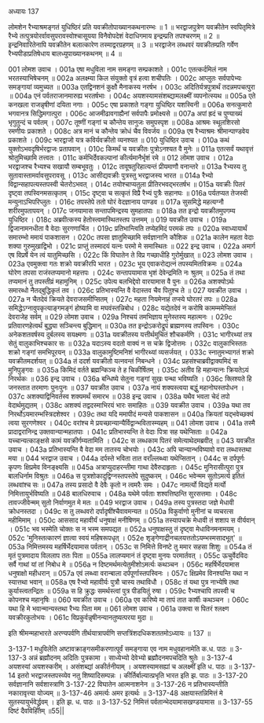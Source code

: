 अध्यायः 137

लोमशेन रैभ्याश्रमङ्गतं युधिष्ठिरं प्रति यवक्रीतोपाख्यानकथनारम्भः ॥ 1 ॥ भरद्वाजपुत्रेण यवक्रीतेन स्वपितृमित्रे रैभ्ये तत्पुत्रयोरर्वावसुपरावस्वोश्चासूयया विनैवोपदेशं वेदाधिगमाय इन्द्रम्प्रति तपश्चरणम् ॥ 2 ॥ इन्द्रनिवारितेनापि यवक्रीतेन बलात्कारेण तस्माद्वरग्रहणम् ॥ 3 ॥ भरद्वाजेन लब्धवरं यवक्रीतम्प्रति गर्वेण रैभ्यपीडाप्रतिषेधाय बालध्युपाख्यानकथनम् ॥ 4 ॥

001 लोमश उवाच ।
001a  एषा मधुविला नाम समङ्गा सम्प्रकाशते ।
001c  एतत्कर्दमिलं नाम भरतस्याभिषेचनम् ॥
002a अलक्ष्म्या किल संयुक्तो वृत्रं हत्वा शचीपतिः ।
002c आप्लुतः सर्वपापेभ्यः समङ्गायां व्यमुच्यत ॥
003a एतद्विनशनं कुक्षौ मैनाकस्य नरर्षभ ।
003c अदितिर्यत्रपुत्रार्थं तदन्नमपचत्पुरा ॥
004a  एनं पर्वतराजानमारुह्य भरतर्षभाः ।
004c  अयशस्यामसंशब्द्यामलक्ष्मीं व्यपनोत्स्यथ ॥
005a  एते कनखला राजन्नृषीणां दयिता नगाः ।
005c  एषा प्रकाशते गङ्गा युधिष्ठिर यशस्विनी ॥
006a  सनत्कुमारो भगवानत्र सिद्धिमगात्पुरा ।
006c  आजमीढावगाह्यैनां सर्वपापैः प्रमोक्ष्यसे ॥
007a  अपां ह्रदं च पुण्याख्यं भृगुतुन्दं च पर्वतम् ।
007c  तूष्णीं गङ्गां च कौन्तेय सानुजः समुपस्पृश ॥
008a  आश्रमः स्थूलशिरसो रमणीयः प्रकाशते ।
008c  अत्र मानं च कौन्तेय क्रोधं चैव विवर्जय ॥
009a  एष रैभ्याश्रमः श्रीमान्पाण्डवेय प्रकाशते ।
009c  भारद्वाजो यत्र कविर्यवक्रीतो व्यनश्यत ॥
010 युधिष्ठिर उवाच ।
010a  कथं युक्तोऽभवदृषिर्भरद्वाजः प्रतापवान् ।
010c  किमर्थं च यवक्रीतः पुत्रोऽनश्यत वै मुनेः ॥
011a  एतत्सर्वं यथावृत्तं श्रोतुमिच्छामि तत्त्वतः ।
011c  कर्मभिर्देवकल्पानां कीर्त्यमानैर्भृशं रमे ॥
012  लोमश उवाच ।
012a भरद्वाजश्च रैभ्यश्च सखायौ सम्बभूवतुः ।
012c तावूषतुरिहात्यन्तं प्रीयमाणौ वनान्तरे ॥
013a  रैभ्यस्य तु सुतावास्तामर्वावसुपरावसू ।
013c  आसीद्यवक्रीः पुत्रस्तु भरद्वाजस्य भारत ॥
014a  रैभ्यो विद्वान्सहापत्यस्तपस्वी चेतरोऽभवत् ।
014c  तयोश्चाप्यतुला प्रीतिरभवद्भरतर्षभ ॥
015a  यवक्रीः पितरं दृष्ट्वा तपस्विनमसत्कृतम् ।
015c  दृष्ट्वा च सत्कृतं विप्रै रैभ्यं पुत्रैः सहानघः ॥
016a  पर्यतप्यत तेजस्वी मन्युनाऽभिपरिप्लुतः ।
016c  तपस्तेपे ततो घोरं वेदज्ञानाय पाण्डव ॥
017a  सुसमिद्धे महत्यग्नौ शरीरमुपतापयन् ।
017c  जनयामास सन्तापमिन्द्रस्य सुमहातपाः ॥
018a  तत इन्द्रो यवक्रीतमुपगम्य युधिष्ठिर ।
018c  अब्रवीत्कस्य हेतोस्त्वमास्थितस्तप उत्तमम् ॥
019  यवक्रीत उवाच ।
019a  द्विजानामनधीता वै वेदाः सुरगणार्चित ।
019c  प्रतिभान्त्विति तप्येहमिदं परमकं तपः ॥
020a  स्वाध्यायार्थं समारम्भो ममायं पाकशासन ।
020c  तपसा ज्ञातुमिच्छामि सर्वज्ञानानि कौशिक ॥
021a  कालेन महता वेदाः शक्या गुरुमुखाद्विभो ।
021c  प्राप्तुं तस्मादयं यत्नः परमो मे समास्थितः ॥
022  इन्द्र उवाच ।
022a  अमार्ग एष विप्रर्षे येन त्वं यातुमिच्छसि ।
022c  किं विघातेन ते विप्र गच्छाधीहि गुरोर्मुखात् ॥
023  लोमश उवाच ।
023a  एवमुक्त्वा गतः शक्रो यवक्रीरपि भारत ।
023c  भूय एवाकरोद्यत्नं तपस्यमितविक्रमः ॥
024a  घोरेण तपसा राजंस्तप्यमानो महत्तपः ।
024c  सन्तापयामास भृशं देवेन्द्रमिति नः श्रुतम् ॥
025a  तं तथा तप्यमानं तु तपस्तीव्रं महामुनिम् ।
025c  उपेत्य बलभिद्देवो वारयामास वै पुनः ॥
026a  अशक्योऽर्थः समारब्धो नैतद्बुद्धिकृतं तव ।
026c  प्रतिभास्यन्ति वै वेदास्तव चैव पितुश्च ते ॥
027  यवक्रीत उवाच ।
027a  न चैतदेवं क्रियते देवराजसमीप्सितम् ।
027c  महता नियमेनाहं तप्स्ये घोरतरं तपः ॥
028a समिद्धेऽग्नावुपकृत्याङ्गमङ्गं होष्यामि वा मघवंस्तन्निबोध ।
028c यद्येतदेवं न करोषि कामम्ममेप्सितं देवराजेह सर्वम् ॥
029 लोमश उवाच ।
029a निश्चयं तमभिज्ञाय मुनेस्तस्य महात्मनः ।
029c प्रतिवारणहेत्वर्थं बुद्ध्या सञ्चिन्त्य बुद्धिमान् ॥
030a  तत इन्द्रोऽकरोद्रूपं ब्राह्मणस्य तपस्विनः ।
030c  अनेकशतवर्षस्य दुर्बलस्य सयक्ष्मणः ॥
031a  यवक्रीतस्य यत्तीर्थमुचितं शौचकर्मणि ।
031c  भागीरथ्यां तत्र सेतुं वालुकाभिश्चकार सः ॥
032a यदाऽस्य वदतो वाक्यं न स चक्रे द्विजोत्तमः ।
032c वालुकाभिस्ततः शक्रो गङ्गां समभिपूरयन् ॥
033a  वालुकामुष्टिमनिशं भागीरथ्यां व्यसर्जयत् ।
033c  स्नातुमभ्यागतं शक्रो यवक्रीतमदर्शयत् ॥
034a  तं ददर्श यवक्रीतो यत्नवन्तं निबन्धने ।
034c  प्रहसंश्चाब्रवीद्वाक्यमिदं स मुनिपुङ्गवः ॥
035a  किमिदं वर्तते ब्रह्मन्किञ्च ते ह चिकीर्षितम् ।
035c  अतीव हि महान्यत्नः क्रियतेऽयं निरर्थकः ॥
036  इन्द्र उवाच ।
036a  बन्धिष्ये सेतुना गङ्गां सुखः पन्था भविष्यति ।
036c  क्लिश्यते हि जनस्तात तरमाणः पुनःपुनः ॥
037  यवक्रीत उवाच ।
037a  नायं शक्यस्त्वया बद्धुं महानोघस्तपोधन ।
037c  अशक्याद्विनिवर्तस्व शक्यमर्थं समारभ ॥
038  इन्द्र उवाच ।
038a  यथैव भवता चेदं तपो वेदार्थमुद्यतम् ।
038c  अशक्यं तद्वदस्माभिरयं भारः समाहितः ॥
039  यवक्रीत उवाच ।
039a  यथा तव निरर्थोऽयमारम्भस्त्रिदशेश्वर ।
039c  तथा यदि ममापीदं मन्यसे पाकशासन ॥
040a  क्रियतां यद्भवेच्छक्यं त्वया सुरगणेश्वर ।
040c  वरांश्च मे प्रयच्छान्यान्यैर्विद्वान्भवितास्म्यहम् ॥
041 लोमश उवाच ।
041a  तस्मै प्रादाद्वरानिन्द्र उक्तवान्यान्महातपाः ।
041c  प्रतिभास्यन्ति ते वेदाः पित्रा सह यथेप्सिताः ॥
042a  यच्चान्यत्काङ्क्षसे कामं यवक्रीर्गम्यतामिति ।
042c  स लब्धकाम पितरं समेत्याथेदमब्रवीत् ॥
043 यवक्रीत उवाच ।
043a  प्रतिभास्यन्ति वै वेदा मम तातस्य चोभयोः ।
043c  अपि चान्यान्भविष्यावो वरा लब्धास्तथा मया ॥
044 भरद्वाज उवाच ।
044a  दर्पस्ते भविता तात वराँल्लब्ध्वा यथेप्सितान् ।
044c  स दर्पपूर्णः कृपणः क्षिप्रमेव विनङ्क्ष्यसि ॥
045a  अत्राप्युदाहरन्तीमा गाथा देवैरुदाहृताः ।
045c  मुनिरासीत्पुरा पुत्र बालधिर्नाम विश्रुतः ॥
046a स पुत्रशोकादुद्विग्नस्तपस्तेपे सुदुष्करम् ।
046c भवेन्मम सुतोऽमर्त्य इतितं लब्धवांश्च सः ॥
047a  तस्य प्रसादो वै देवैः कृतो न त्वमरैः समः ।
047c  नामर्त्यो विद्यते मर्त्यो निमित्तायुर्भविष्यति ॥
048  बालधिरुवाच ।
048a  यथेमे पर्वताः शश्वत्तिष्ठन्ति सुरसत्तमाः ।
048c  तावज्जीवेन्मम् सुतो निर्वाणमुत मे मतः ॥
049 भरद्वाज उवाच ।
049a  तस्य पुत्रस्तदा जज्ञे मेधावी क्रोधनस्तदा ।
049c  स तु लब्धवरो दर्पादृषींश्चैवावमन्यत ॥
050a  विकुर्वाणो मुनीनां च व्यचरत्स महीमिमाम् ।
050c  आससाद महावीर्यं धनुषाक्षं मनीषिणम् ॥
051a  तस्यापचक्रे मेधावी तं शशाप स वीर्यवान् ।
051c  भव भस्मेति चोक्तः स न भस्म समपद्यत ॥
052a धनुषाक्षस्तु तं दृष्ट्वा मेधाविनमनामयम् ।
052c \'मुनिस्तत्कारणं ज्ञात्वा स्वयं महिषरूपधृत् ।
052e  शृङ्गेणाद्रीनचलयत्ततोऽयम्भस्मसादभूत्\' ॥
053a  निमित्तमस्य महर्षिर्भेदयामास पर्वतान् ।
053c  स निमित्ते विनष्टे तु ममार सहसा शिशुः ॥
054a  तं मृतं पुत्रमादाय विललाप ततः पिता ॥
055a  लालप्यमानं तं दृष्ट्वा मुनयः परमार्तवत् ।
055c  ऊचुर्वेदविदः सर्वै गाथां यां तां निबोध मे ॥
056a  न दिष्टमर्थमत्येतुमीशोऽमर्त्यः कथञ्चन ।
056c  महर्षिर्भेदयामास धनुषाक्षो महीधरान् ॥
057a  एवं लब्ध्वा वरान्बाला दर्पपूर्णास्तपस्विनः ।
057c  क्षिप्रमेव विनश्यन्ति यथा न स्यात्तथा भवान् ॥
058a  एष रैभ्यो महावीर्यः पुत्रौ चास्य तथाविधौ ।
058c  तं यथा पुत्र नाभ्येषि तथा कुर्यास्त्वतन्द्रितः ॥
059a  स हि क्रुद्धः समर्थस्त्वां पुत्र पीडयितुं रुषा ।
059c  रैभ्यश्चापि तपस्वी च कोपनश्च महानृषिः ॥
060 यवक्रीत उवाच ।
060a एव करिष्ये मा तापं तात कार्षीः कथञ्चन ।
060c यथा हि मे भवान्मान्यस्तथा रैभ्यः पिता मम ॥
061  लोमश उवाच ।
061a  उक्त्वा स पितरं श्लक्ष्ण यवक्रीरकुतोभयः ।
061c  विप्रकुर्वन्नृषीनन्यानतुष्यत्परया मुदा ॥

इति श्रीमन्महाभारते अरण्यपर्वणि तीर्थयात्रापर्वणि सप्तत्रिंशदधिकशततमोऽध्यायः ॥ 137 ॥

3-137-1 मधुविलेति अष्टावक्राङ्गसमीकरणात्पूर्वं समङ्गाया एव नाम मधुवहानामेति क.ध. पाठः ॥ 3-137-3 अन्नं ब्रह्मौदनम् अदितिः पुत्रकामा । साध्येभ्यो देवेभ्यो ब्रह्मौदनमपचदिति श्रुतेः ॥ 3-137-4 अयशस्यां अयशस्करीम् । असंशब्द्यां अकीर्तनीयाम् । अयशस्यामसह्यां च अलक्ष्मीं इति ध. पाठः ॥ 3-137-14 इतरो भरद्वाजस्तपस्व्येव नतु शिष्यादिसम्पन्नः । कीर्तिर्बाल्यात्प्रभृति भारत इति झ. पाठः ॥ 3-137-20 सर्वज्ञानानि सर्वशास्त्राणि 3-137-22 विघातेन आत्मनाशनेन ॥ 3-137-26 न प्रतिभास्यन्तीति नकारावृत्त्या योज्यम् ॥ 3-137-46 अमर्त्यः अमर इत्यर्थः ॥ 3-137-48 अक्षयास्तन्निमित्तं मे सुतस्यायुर्भवेर्द्ध्रुवम् । इति झ. ध. पाठः ॥ 3-137-52 निमित्तं पर्वतान्भेदयामासखण्डयामास ॥ 3-137-55 दिष्टं दैवविहितम् ॥55||